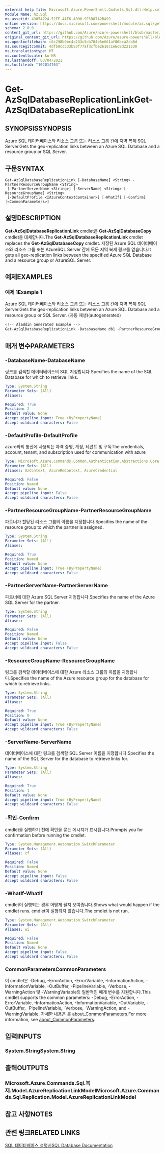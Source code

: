 ```yaml
---
external help file: Microsoft.Azure.PowerShell.Cmdlets.Sql.dll-Help.xml
Module Name: Az.Sql
ms.assetid: 40054224-52FF-4AF6-A090-9F6D07A2BA99
online version: https://docs.microsoft.com/powershell/module/az.sql/get-azsqldatabasereplicationlink
schema: 2.0.0
content_git_url: https://github.com/Azure/azure-powershell/blob/master/src/Sql/Sql/help/Get-AzSqlDatabaseReplicationLink.md
original_content_git_url: https://github.com/Azure/azure-powershell/blob/master/src/Sql/Sql/help/Get-AzSqlDatabaseReplicationLink.md
ms.openlocfilehash: c6c298b9ec4a233c5db784e5e661af86bca2cb8d
ms.sourcegitcommit: 4dfb0cc533b83f77afdcfbe2618c1e6c8d221330
ms.translationtype: MT
ms.contentlocale: ko-KR
ms.lasthandoff: 03/04/2021
ms.locfileid: "102014763"
---
```

# <span data-ttu-id="9da7b-101">Get-AzSqlDatabaseReplicationLink</span><span class="sxs-lookup"><span data-stu-id="9da7b-101">Get-AzSqlDatabaseReplicationLink</span></span>

## <span data-ttu-id="9da7b-102">SYNOPSIS</span><span class="sxs-lookup"><span data-stu-id="9da7b-102">SYNOPSIS</span></span>
<span data-ttu-id="9da7b-103">Azure SQL 데이터베이스와 리소스 그룹 또는 리소스 그룹 간에 지역 복제 SQL Server.</span><span class="sxs-lookup"><span data-stu-id="9da7b-103">Gets the geo-replication links between an Azure SQL Database and a resource group or SQL Server.</span></span>

## <span data-ttu-id="9da7b-104">구문</span><span class="sxs-lookup"><span data-stu-id="9da7b-104">SYNTAX</span></span>

```
Get-AzSqlDatabaseReplicationLink [-DatabaseName] <String> -PartnerResourceGroupName <String>
 [-PartnerServerName <String>] [-ServerName] <String> [-ResourceGroupName] <String>
 [-DefaultProfile <IAzureContextContainer>] [-WhatIf] [-Confirm] [<CommonParameters>]
```

## <span data-ttu-id="9da7b-105">설명</span><span class="sxs-lookup"><span data-stu-id="9da7b-105">DESCRIPTION</span></span>
<span data-ttu-id="9da7b-106">**Get-AzSqlDatabaseReplicationLink** cmdlet은 **Get-AzSqlDatabaseCopy** cmdlet을 대체합니다.</span><span class="sxs-lookup"><span data-stu-id="9da7b-106">The **Get-AzSqlDatabaseReplicationLink** cmdlet replaces the **Get-AzSqlDatabaseCopy** cmdlet.</span></span>
<span data-ttu-id="9da7b-107">지정된 Azure SQL 데이터베이스와 리소스 그룹 또는 AzureSQL Server 간에 모든 지역 복제 링크를 얻습니다.</span><span class="sxs-lookup"><span data-stu-id="9da7b-107">It gets all geo-replication links between the specified Azure SQL Database and a resource group or AzureSQL Server.</span></span>

## <span data-ttu-id="9da7b-108">예제</span><span class="sxs-lookup"><span data-stu-id="9da7b-108">EXAMPLES</span></span>

### <span data-ttu-id="9da7b-109">예제 1</span><span class="sxs-lookup"><span data-stu-id="9da7b-109">Example 1</span></span>

<span data-ttu-id="9da7b-110">Azure SQL 데이터베이스와 리소스 그룹 또는 리소스 그룹 간에 지역 복제 SQL Server.</span><span class="sxs-lookup"><span data-stu-id="9da7b-110">Gets the geo-replication links between an Azure SQL Database and a resource group or SQL Server.</span></span> <span data-ttu-id="9da7b-111">(자동 재생)</span><span class="sxs-lookup"><span data-stu-id="9da7b-111">(autogenerated)</span></span>

```powershell
<!-- Aladdin Generated Example --> 
Get-AzSqlDatabaseReplicationLink -DatabaseName db1 -PartnerResourceGroupName rg2 -ResourceGroupName MyResourceGroup -ServerName s1
```

## <span data-ttu-id="9da7b-112">매개 변수</span><span class="sxs-lookup"><span data-stu-id="9da7b-112">PARAMETERS</span></span>

### <span data-ttu-id="9da7b-113">-DatabaseName</span><span class="sxs-lookup"><span data-stu-id="9da7b-113">-DatabaseName</span></span>
<span data-ttu-id="9da7b-114">링크를 검색할 데이터베이스의 SQL 지정합니다.</span><span class="sxs-lookup"><span data-stu-id="9da7b-114">Specifies the name of the SQL Database for which to retrieve links.</span></span>

```yaml
Type: System.String
Parameter Sets: (All)
Aliases:

Required: True
Position: 2
Default value: None
Accept pipeline input: True (ByPropertyName)
Accept wildcard characters: False
```

### <span data-ttu-id="9da7b-115">-DefaultProfile</span><span class="sxs-lookup"><span data-stu-id="9da7b-115">-DefaultProfile</span></span>
<span data-ttu-id="9da7b-116">azure와의 통신에 사용되는 자격 증명, 계정, 테넌트 및 구독</span><span class="sxs-lookup"><span data-stu-id="9da7b-116">The credentials, account, tenant, and subscription used for communication with azure</span></span>

```yaml
Type: Microsoft.Azure.Commands.Common.Authentication.Abstractions.Core.IAzureContextContainer
Parameter Sets: (All)
Aliases: AzContext, AzureRmContext, AzureCredential

Required: False
Position: Named
Default value: None
Accept pipeline input: False
Accept wildcard characters: False
```

### <span data-ttu-id="9da7b-117">-PartnerResourceGroupName</span><span class="sxs-lookup"><span data-stu-id="9da7b-117">-PartnerResourceGroupName</span></span>
<span data-ttu-id="9da7b-118">파트너가 할당된 리소스 그룹의 이름을 지정합니다.</span><span class="sxs-lookup"><span data-stu-id="9da7b-118">Specifies the name of the resource group to which the partner is assigned.</span></span>

```yaml
Type: System.String
Parameter Sets: (All)
Aliases:

Required: True
Position: Named
Default value: None
Accept pipeline input: True (ByPropertyName)
Accept wildcard characters: False
```

### <span data-ttu-id="9da7b-119">-PartnerServerName</span><span class="sxs-lookup"><span data-stu-id="9da7b-119">-PartnerServerName</span></span>
<span data-ttu-id="9da7b-120">파트너에 대한 Azure SQL Server 지정합니다.</span><span class="sxs-lookup"><span data-stu-id="9da7b-120">Specifies the name of the Azure SQL Server for the partner.</span></span>

```yaml
Type: System.String
Parameter Sets: (All)
Aliases:

Required: False
Position: Named
Default value: None
Accept pipeline input: False
Accept wildcard characters: False
```

### <span data-ttu-id="9da7b-121">-ResourceGroupName</span><span class="sxs-lookup"><span data-stu-id="9da7b-121">-ResourceGroupName</span></span>
<span data-ttu-id="9da7b-122">링크를 검색할 데이터베이스에 대한 Azure 리소스 그룹의 이름을 지정합니다.</span><span class="sxs-lookup"><span data-stu-id="9da7b-122">Specifies the name of the Azure resource group for the database for which to retrieve links.</span></span>

```yaml
Type: System.String
Parameter Sets: (All)
Aliases:

Required: True
Position: 0
Default value: None
Accept pipeline input: True (ByPropertyName)
Accept wildcard characters: False
```

### <span data-ttu-id="9da7b-123">-ServerName</span><span class="sxs-lookup"><span data-stu-id="9da7b-123">-ServerName</span></span>
<span data-ttu-id="9da7b-124">데이터베이스에 대한 링크를 검색할 SQL Server 이름을 지정합니다.</span><span class="sxs-lookup"><span data-stu-id="9da7b-124">Specifies the name of the SQL Server for the database to retrieve links for.</span></span>

```yaml
Type: System.String
Parameter Sets: (All)
Aliases:

Required: True
Position: 1
Default value: None
Accept pipeline input: True (ByPropertyName)
Accept wildcard characters: False
```

### <span data-ttu-id="9da7b-125">-확인</span><span class="sxs-lookup"><span data-stu-id="9da7b-125">-Confirm</span></span>
<span data-ttu-id="9da7b-126">cmdlet을 실행하기 전에 확인을 묻는 메시지가 표시됩니다.</span><span class="sxs-lookup"><span data-stu-id="9da7b-126">Prompts you for confirmation before running the cmdlet.</span></span>

```yaml
Type: System.Management.Automation.SwitchParameter
Parameter Sets: (All)
Aliases: cf

Required: False
Position: Named
Default value: None
Accept pipeline input: False
Accept wildcard characters: False
```

### <span data-ttu-id="9da7b-127">-WhatIf</span><span class="sxs-lookup"><span data-stu-id="9da7b-127">-WhatIf</span></span>
<span data-ttu-id="9da7b-128">cmdlet이 실행되는 경우 어떻게 될지 보여줍니다.</span><span class="sxs-lookup"><span data-stu-id="9da7b-128">Shows what would happen if the cmdlet runs.</span></span> <span data-ttu-id="9da7b-129">cmdlet이 실행되지 않습니다.</span><span class="sxs-lookup"><span data-stu-id="9da7b-129">The cmdlet is not run.</span></span>

```yaml
Type: System.Management.Automation.SwitchParameter
Parameter Sets: (All)
Aliases: wi

Required: False
Position: Named
Default value: None
Accept pipeline input: False
Accept wildcard characters: False
```

### <span data-ttu-id="9da7b-130">CommonParameters</span><span class="sxs-lookup"><span data-stu-id="9da7b-130">CommonParameters</span></span>
<span data-ttu-id="9da7b-131">이 cmdlet은 -Debug, -ErrorAction, -ErrorVariable, -InformationAction, -InformationVariable, -OutBuffer, -PipelineVariable, -Verbose, -WarningAction 및 -WarningVariable의 일반적인 매개 변수를 지원합니다.</span><span class="sxs-lookup"><span data-stu-id="9da7b-131">This cmdlet supports the common parameters: -Debug, -ErrorAction, -ErrorVariable, -InformationAction, -InformationVariable, -OutVariable, -OutBuffer, -PipelineVariable, -Verbose, -WarningAction, and -WarningVariable.</span></span> <span data-ttu-id="9da7b-132">자세한 내용은 를 [about_CommonParameters.](http://go.microsoft.com/fwlink/?LinkID=113216)</span><span class="sxs-lookup"><span data-stu-id="9da7b-132">For more information, see [about_CommonParameters](http://go.microsoft.com/fwlink/?LinkID=113216).</span></span>

## <span data-ttu-id="9da7b-133">입력</span><span class="sxs-lookup"><span data-stu-id="9da7b-133">INPUTS</span></span>

### <span data-ttu-id="9da7b-134">System.String</span><span class="sxs-lookup"><span data-stu-id="9da7b-134">System.String</span></span>

## <span data-ttu-id="9da7b-135">출력</span><span class="sxs-lookup"><span data-stu-id="9da7b-135">OUTPUTS</span></span>

### <span data-ttu-id="9da7b-136">Microsoft.Azure.Commands.Sql.복제.Model.AzureReplicationLinkModel</span><span class="sxs-lookup"><span data-stu-id="9da7b-136">Microsoft.Azure.Commands.Sql.Replication.Model.AzureReplicationLinkModel</span></span>

## <span data-ttu-id="9da7b-137">참고 사항</span><span class="sxs-lookup"><span data-stu-id="9da7b-137">NOTES</span></span>

## <span data-ttu-id="9da7b-138">관련 링크</span><span class="sxs-lookup"><span data-stu-id="9da7b-138">RELATED LINKS</span></span>

[<span data-ttu-id="9da7b-139">SQL 데이터베이스 설명서</span><span class="sxs-lookup"><span data-stu-id="9da7b-139">SQL Database Documentation</span></span>](https://docs.microsoft.com/azure/sql-database/)

